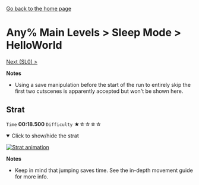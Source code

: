 [Go back to the home page](https://github.com/Doublevil/scbspeedrun)

# Any% Main Levels > Sleep Mode > HelloWorld

[Next (SL0) >](https://github.com/Doublevil/scbspeedrun/blob/main/levels/any_ml/sl/SL0.md)

**Notes**
- Using a save manipulation before the start of the run to entirely skip the first two cutscenes is apparently accepted but won't be shown here.

## Strat

`Time` **00:18.500** `Difficulty` ★☆☆☆☆
<details open>
  <summary>Click to show/hide the strat</summary>

  [![Strat animation](https://github.com/Doublevil/scbspeedrun/blob/main/media/levels/sl/HelloWorld_Strat.webp)](https://github.com/Doublevil/scbspeedrun/blob/main/media/levels/sl/HelloWorld_Strat.mp4?raw=true)

  **Notes**
  - Keep in mind that jumping saves time. See the in-depth movement guide for more info.
</details>
